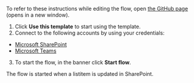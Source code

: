 To refer to these instructions while editing the flow, open [the GitHub page](https://github.com/ot4i/app-connect-templates/tree/main/resources/markdown/Send%20a%20Microsoft%20Teams%20message%20when%20a%20listitem%20is%20updated%20in%20SharePoint_instructions.md) (opens in a new window).

1.	Click **Use this template** to start using the template.
2.	Connect to the following accounts by using your credentials:
   - [Microsoft SharePoint](https://ibm.biz/acsharepoint)
   - [Microsoft Teams](https://ibm.biz/acmsteams)
3.	To start the flow, in the banner click **Start flow**.

The flow is started when a listitem is updated in SharePoint.

